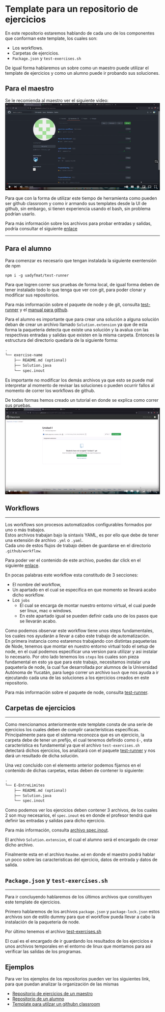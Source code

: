 # Template para un repositorio de ejercicios

En este repositorio estaremos hablando de cada uno de los componentes que conforman este template, los cuales son:

- Los workflows.
- Carpetas de ejercicios.
- `Package.json` y `test-exercises.sh`

De igual forma hablaremos un sobre como un maestro puede utilizar el template de ejercicios y como un alumno puede ir probando sus soluciones.

## Para el maestro

Se le recomienda al maestro ver el siguiente video: [![Tutorial para los maestros](https://github.com/uadyfmat/Documentacion-para-ejercicios/blob/master/imagenes/Portada-maestros.PNG)](https://www.youtube.com/watch?v=clPdSuhGwM4)

Para que con la forma de utilizar este tiempo de herramienta como pueden ser github classroom y como ir armando sus templates desde la UI de github, sin embargo, si tienen experiencia usando el bash, sin problema podrían usarlo.

Para más información sobre los archivos para probar entradas y salidas, podría consultar el siguiente [enlace](https://github.com/uadyfmat/test-runner#test-cases-file-specinout)

---

## Para el alumno

Para comenzar es necesario que tengan instalada la siguiente exentensión de npm

```txt
npm i -g uadyfmat/test-runner
```

Para que logren correr sus pruebas de forma local, de igual forma deben de tener instalado todo lo que tenga que ver con git, para poder clonar y modificar sus repositorios.

Para más imformación sobre el paquete de node y de git, consulta [test-runner](https://github.com/uadyfmat/test-runner) y el [manual para github](https://github.com/HerCerM/ManualDefinitivoGit).

Para el alumno es importante que para crear una solución a alguna solución deban de crear un archivo llamado `Solution.extension` ya que de esta forma la paqueteria detecta que existe una solución y la avalua con las respectivas entradas y salidas que existen en la misma carpeta. Entonces la estructura del directorio quedaria de la siguiente forma:

```txt
.
└── exercise-name
    ├── README.md (optional)
    ├── Solution.java
    └── spec.inout
```

Es importante no modificar los demás archivos ya que esto se puede mal interpretar al momento de revisar las soluciones o pueden ocurrir fallos al momento de correr los workflows de github.

De todas formas hemos creado un tutorial en donde se explica como correr sus pruebas.
[![Tutorial para los alumnos](https://github.com/uadyfmat/Documentacion-para-ejercicios/blob/master/imagenes/Portada-alumno.PNG)](https://www.youtube.com/watch?v=e9aIrrjx3kA)

## Workflows

---

Los workflows son procesos automatizados configurables formados por uno o más trabajos.  
Estos archivos trabajan bajo la sintaxis YAML, es por ello que debe de tener una extensión de archivo `.yml` o `.yaml`.  
Cada uno de estos flujos de trabajo deben de guardarse en el directorio `.github/workflow`.

Para poder ver el contenido de este archivo, puedes dar click en el siguiente [enlace](https://github.com/uadyfmat/Ejemplo-template-de-ejercicios/blob/master/.github/workflows/blank.yml).

En pocas palabras este workflow esta constitudo de 3 secciones:

- El nombre del workflow,
- Un apartado en el cual se especifica en que momento se llevará acabo dicho workflow.
- Los `jobs`
  - El cual se encarga de montar nuestro entorno virtual, el cual puede ser linux, mac o windows.
  - En este apartado igual se pueden definir cada uno de los pasos que se llevarán acabo.

Como podemos observar este workflow tiene unos steps fundamentales, los cuales nos ayudarán a llevar a cabo este trabajo de automatización.  
En primera instancia como estaremos trabajando con distintas paqueterias de Node, tenemos que montar en nuestro entorno virtual todo el setup de node, en el cual podemos especificar una version para utilizar y asi instalar lo necesario.
Por otro lado tenemos los `steps` los cuales son pieza fundamental en esto ya que para este trabajo, necesitamos instalar una paquetería de node, la cual fue desarrollada por alumnos de la Universidad Autónoma de Yucatán, para luego correr un archivo `bash` que nos ayuda a ir ejecutando cada una de las soluciones a los ejercicios creados en este repositorio.

Para más imformación sobre el paquete de node, consulta [test-runner](https://github.com/uadyfmat/test-runner).

## Carpetas de ejercicios

---

Como mencionamos anteriormente este template consta de una serie de ejercicios los cuales deben de cumplir características específicas. Principalmente para que el sistema reconozca que es un ejercicio, la carpeta debe de tener un prefijo, el cual tenemos definido como `E-`, esta característica es fundamental ya que el archivo `test-exercises.sh` detectará dichos ejercicios, los analizará con el paquete [test-runner](https://github.com/uadyfmat/test-runner) y nos dará un resultado de dicha solución.

Una vez concluido con el elemento anterior podemos fijarnos en el contenido de dichas carpetas, estas deben de contener lo siguiente:

```txt
.
└── E-EntreLimites
    ├── README.md (optional)
    ├── Solution.java
    └── spec.inout
```

Como podemos ver los ejercicios deben contener 3 archivos, de los cuales 2 son muy necesarios, el `spec.inout` es en donde el profesor tendrá que definir las entradas y salidas para dicho ejercicio.

Para más información, consulta [archivo spec.inout](https://github.com/uadyfmat/test-runner#test-cases-file-specinout).

El archivo `Solution.extension`, el cual el alumno será el encargado de crear dicho archivo.

Finalmente esta en el archivo `Readme.md` en donde el maestro podrá hablar un poco sobre las caracteristicas del ejercicio, datos de entrada y datos de salida.

## `Package.json` y `test-exercises.sh`

---

Para ir concluyendo hablaremos de los últimos archivos que constituyen este template de ejercicios.

Primero hablaremos de los archivos `package.json` y `package-lock.json` estos archivos son de estilo dummy
para que el workflow pueda llevar a cabo la instalación de la paqueteria de node.

Por último tenemos el archivo [test-exercises.sh](https://github.com/uadyfmat/Documentacion-para-ejercicios/blob/master/test-exercises.sh)

El cual es el encargado de ir guardando los resultados de los ejercicios e unos archivos temporales en el entorno de linux que montamos para asi verificar las salidas de los programas.

## Ejemplos

Para ver los ejemplos de los repositorios pueden ver los siguientes link, para que puedan analizar la organización de las mismas

- [Repositorio de ejercicios de un maestro](https://github.com/uadyfmat/Unidad-l)
- [Repositorio de un alumno](https://github.com/uadyfmat/unidad-l-JoseBaezaP)
- [Template para utilzar un githubn classroom](https://github.com/uadyfmat/Template-sin-ejercicios)
